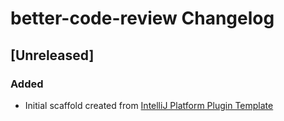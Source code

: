 <!-- Keep a Changelog guide -> https://keepachangelog.com -->

# better-code-review Changelog

## [Unreleased]
### Added
- Initial scaffold created from [IntelliJ Platform Plugin Template](https://github.com/JetBrains/intellij-platform-plugin-template)
